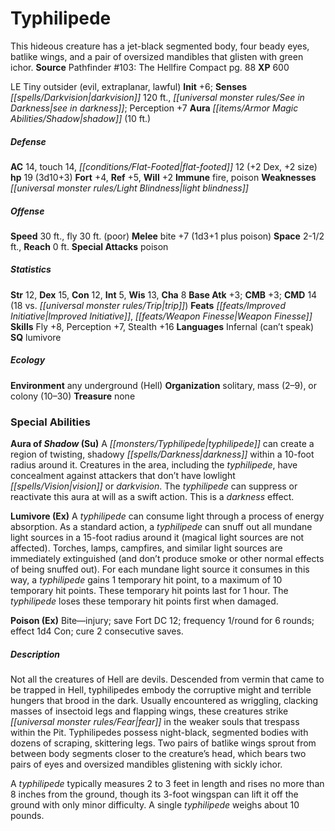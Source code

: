 ﻿---
cssclass: [monsters]
title1: Typhilipede
desc_short: This hideous creature has a jet-black segmented body, four beady eyes,
  batlike wings, and a pair of oversized mandibles that glisten with green ichor.
title2: Typhilipede
CR: 2
sources:
- name: 'Pathfinder #103: The Hellfire Compact'
  page: 88
  link: http://paizo.com/products/btpy9j6n?Pathfinder-Adventure-Path-103-The-Hellfire-Compact
XP: 600
alignment: LE
size: Tiny
type: outsider
subtypes:
- evil
- extraplanar
- lawful
initiative:
  bonus: 6
senses:
  darkvision: 120
  see in darkness: true
auras:
- name: shadow
  radius: 10
AC:
  AC: 14
  touch: 14
  flat_footed: 12
  components:
    dex: 2
    size: 2
HP:
  HP: 19
  long: 3d10+3
saves:
  fort: 4
  ref: 5
  will: 2
immunities:
- fire
- poison
weaknesses:
- light blindness
speeds:
  base: 30
  fly: 30
  fly_maneuverability: poor
attacks:
  melee:
  - - text: bite +7 (1d3+1 plus poison)
      entries:
      - - damage: 1d3+1
        - effect: poison
      attack: bite
      bonus:
      - 7
  special:
  - poison
space: 2.5
reach: 0
ability_scores:
  STR: 12
  DEX: 15
  CON: 12
  INT: 5
  WIS: 13
  CHA: 8
BAB: 3
CMB: 3
CMD: 14
CMD_other: 18 vs. trip
feats:
- name: Improved Initiative
- name: Weapon Finesse
skills:
  Fly: 8
  Perception: 7
  Stealth: 16
languages:
- Infernal (can't speak)
special_qualities:
- lumivore
ecology:
  environment: any underground (Hell)
  organization: solitary, mass (2-9), or colony (10-30)
  treasure_type: none
special_abilities:
  Aura of Shadow (Su): A typhilipede can create a region of twisting, shadowy darkness
    within a 10-foot radius around it. Creatures in the area, including the typhilipede,
    have concealment against attackers that don't have lowlight vision or darkvision.
    The typhilipede can suppress or reactivate this aura at will as a swift action.
    This is a darkness effect.
  Lumivore (Ex): A typhilipede can consume light through a process of energy absorption.
    As a standard action, a typhilipede can snuff out all mundane light sources in
    a 15-foot radius around it (magical light sources are not affected). Torches,
    lamps, campfires, and similar light sources are immediately extinguished (and
    don't produce smoke or other normal effects of being snuffed out). For each mundane
    light source it consumes in this way, a typhilipede gains 1 temporary hit point,
    to a maximum of 10 temporary hit points. These temporary hit points last for 1
    hour. The typhilipede loses these temporary hit points first when damaged.
  Poison (Ex): Bite-injury; save Fort DC 12; frequency 1/round for 6 rounds; effect
    1d4 Con; cure 2 consecutive saves.
desc_long: |-
  Not all the creatures of Hell are devils. Descended from vermin that came to be trapped in Hell, typhilipedes embody the corruptive might and terrible hungers that brood in the dark. Usually encountered as wriggling, clacking masses of insectoid legs and flapping wings, these creatures strike fear in the weaker souls that trespass within the Pit. Typhilipedes possess night-black, segmented bodies with dozens of scraping, skittering legs. Two pairs of batlike wings sprout from between body segments closer to the creature's head, which bears two pairs of eyes and oversized mandibles glistening with sickly ichor.

  A typhilipede typically measures 2 to 3 feet in length and rises no more than 8 inches from the ground, though its 3-foot wingspan can lift it off the ground with only minor difficulty. A single typhilipede weighs about 10 pounds.

---

# Typhilipede
This hideous creature has a jet-black segmented body, four beady eyes, batlike wings, and a pair of oversized mandibles that glisten with green ichor.
**Source** Pathfinder #103: The Hellfire Compact pg. 88
**XP** 600

LE Tiny outsider (evil, extraplanar, lawful)
**Init** +6; **Senses** _[[spells/Darkvision|darkvision]]_ 120 ft., _[[universal monster rules/See in Darkness|see in darkness]]_; Perception +7
**Aura** _[[items/Armor Magic Abilities/Shadow|shadow]]_ (10 ft.)

##### Defense

**AC** 14, touch 14, _[[conditions/Flat-Footed|flat-footed]]_ 12 (+2 Dex, +2 size)
**hp** 19 (3d10+3)
**Fort** +4, **Ref** +5, **Will** +2
**Immune** fire, poison
**Weaknesses** _[[universal monster rules/Light Blindness|light blindness]]_

##### Offense
**Speed** 30 ft., fly 30 ft. (poor)
**Melee** bite +7 (1d3+1 plus poison)
**Space** 2-1/2 ft., **Reach** 0 ft.
**Special Attacks** poison

##### Statistics
**Str** 12, **Dex** 15, **Con** 12, **Int** 5, **Wis** 13, **Cha** 8
**Base Atk** +3; **CMB** +3; **CMD** 14 (18 vs. _[[universal monster rules/Trip|trip]]_)
**Feats** _[[feats/Improved Initiative|Improved Initiative]]_, _[[feats/Weapon Finesse|Weapon Finesse]]_
**Skills** Fly +8, Perception +7, Stealth +16
**Languages** Infernal (can’t speak)
**SQ** lumivore

##### Ecology

**Environment** any underground (Hell)
**Organization** solitary, mass (2–9), or colony (10–30)
**Treasure** none

### Special Abilities

**Aura of _Shadow_ (Su)** A _[[monsters/Typhilipede|typhilipede]]_ can create a region of twisting, shadowy _[[spells/Darkness|darkness]]_ within a 10-foot radius around it. Creatures in the area, including the _typhilipede_, have concealment against attackers that don’t have lowlight _[[spells/Vision|vision]]_ or _darkvision_. The _typhilipede_ can suppress or reactivate this aura at will as a swift action. This is a _darkness_ effect.

**Lumivore (Ex)** A _typhilipede_ can consume light through a process of energy absorption. As a standard action, a _typhilipede_ can snuff out all mundane light sources in a 15-foot radius around it (magical light sources are not affected). Torches, lamps, campfires, and similar light sources are immediately extinguished (and don’t produce smoke or other normal effects of being snuffed out). For each mundane light source it consumes in this way, a _typhilipede_ gains 1 temporary hit point, to a maximum of 10 temporary hit points. These temporary hit points last for 1 hour. The _typhilipede_ loses these temporary hit points first when damaged.

**Poison (Ex)** Bite—injury; save Fort DC 12; frequency 1/round for 6 rounds; effect 1d4 Con; cure 2 consecutive saves.

##### Description

Not all the creatures of Hell are devils. Descended from vermin that came to be trapped in Hell, typhilipedes embody the corruptive might and terrible hungers that brood in the dark. Usually encountered as wriggling, clacking masses of insectoid legs and flapping wings, these creatures strike _[[universal monster rules/Fear|fear]]_ in the weaker souls that trespass within the Pit. Typhilipedes possess night-black, segmented bodies with dozens of scraping, skittering legs. Two pairs of batlike wings sprout from between body segments closer to the creature’s head, which bears two pairs of eyes and oversized mandibles glistening with sickly ichor.

A _typhilipede_ typically measures 2 to 3 feet in length and rises no more than 8 inches from the ground, though its 3-foot wingspan can lift it off the ground with only minor difficulty. A single _typhilipede_ weighs about 10 pounds.